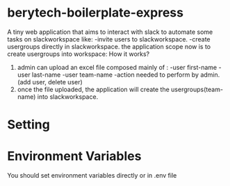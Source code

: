 # berytech-boilerplate-express
 A tiny web application that aims to interact with slack to automate some tasks on slackworkspace like:
 -invite users to slackworkspace.
 -create usergroups directly in slackworkspace.
 the application scope now is to create usergroups into workspace:
 How it works?
 1. admin can upload an excel file composed mainly of :
   -user first-name
   -user last-name
   -user team-name
   -action needed to perform by admin.(add user, delete user)
 2. once the file uploaded, the application will create the usergroups(team-name) into slackworkspace.

# Setting
# Environment Variables
You should set environment variables directly or in .env file

